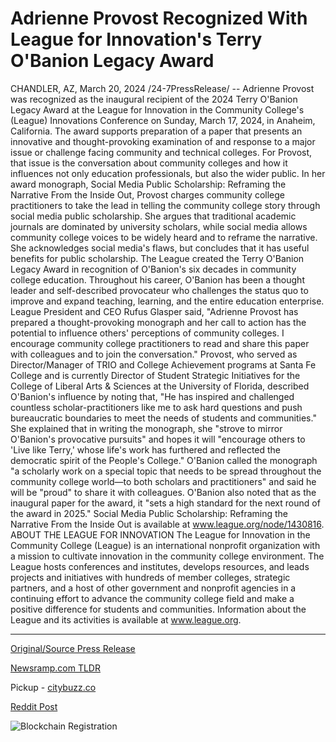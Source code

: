 # Adrienne Provost Recognized With League for Innovation's Terry O'Banion Legacy Award

CHANDLER, AZ, March 20, 2024 /24-7PressRelease/ -- Adrienne Provost was recognized as the inaugural recipient of the 2024 Terry O'Banion Legacy Award at the League for Innovation in the Community College's (League) Innovations Conference on Sunday, March 17, 2024, in Anaheim, California.   The award supports preparation of a paper that presents an innovative and thought-provoking examination of and response to a major issue or challenge facing community and technical colleges. For Provost, that issue is the conversation about community colleges and how it influences not only education professionals, but also the wider public.   In her award monograph, Social Media Public Scholarship: Reframing the Narrative From the Inside Out, Provost charges community college practitioners to take the lead in telling the community college story through social media public scholarship.   She argues that traditional academic journals are dominated by university scholars, while social media allows community college voices to be widely heard and to reframe the narrative. She acknowledges social media's flaws, but concludes that it has useful benefits for public scholarship.  The League created the Terry O'Banion Legacy Award in recognition of O'Banion's six decades in community college education. Throughout his career, O'Banion has been a thought leader and self-described provocateur who challenges the status quo to improve and expand teaching, learning, and the entire education enterprise.  League President and CEO Rufus Glasper said, "Adrienne Provost has prepared a thought-provoking monograph and her call to action has the potential to influence others' perceptions of community colleges. I encourage community college practitioners to read and share this paper with colleagues and to join the conversation."  Provost, who served as Director/Manager of TRIO and College Achievement programs at Santa Fe College and is currently Director of Student Strategic Initiatives for the College of Liberal Arts & Sciences at the University of Florida, described O'Banion's influence by noting that, "He has inspired and challenged countless scholar-practitioners like me to ask hard questions and push bureaucratic boundaries to meet the needs of students and communities."   She explained that in writing the monograph, she "strove to mirror O'Banion's provocative pursuits" and hopes it will "encourage others to 'Live like Terry,' whose life's work has furthered and reflected the democratic spirit of the People's College."  O'Banion called the monograph "a scholarly work on a special topic that needs to be spread throughout the community college world—to both scholars and practitioners" and said he will be "proud" to share it with colleagues.   O'Banion also noted that as the inaugural paper for the award, it "sets a high standard for the next round of the award in 2025."  Social Media Public Scholarship: Reframing the Narrative From the Inside Out is available at www.league.org/node/1430816.  ABOUT THE LEAGUE FOR INNOVATION The League for Innovation in the Community College (League) is an international nonprofit organization with a mission to cultivate innovation in the community college environment. The League hosts conferences and institutes, develops resources, and leads projects and initiatives with hundreds of member colleges, strategic partners, and a host of other government and nonprofit agencies in a continuing effort to advance the community college field and make a positive difference for students and communities. Information about the League and its activities is available at www.league.org. 

---

[Original/Source Press Release](https://www.24-7pressrelease.com/press-release/509402/adrienne-provost-recognized-with-league-for-innovations-terry-obanion-legacy-award)
                    

[Newsramp.com TLDR](https://newsramp.com/curated-news/adrienne-provost-honored-with-2024-terry-o-banion-legacy-award/370249a8ee98feb51a9352c7c683e744) 


Pickup - [citybuzz.co](https://citybuzz.co/2024/03/20/adrienne-provost-recognized-for-innovative-scholarship-on-community-college-narrative)
 



[Reddit Post](https://www.reddit.com/r/newsramp/comments/1bj7i6j/adrienne_provost_honored_with_2024_terry_obanion/) 



![Blockchain Registration](https://cdn.newsramp.app/24-7PressRelease/qrcode/243/20/ideaFrGS.webp)